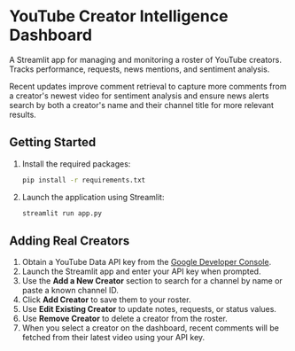 # YouTube Creator Intelligence Dashboard

A Streamlit app for managing and monitoring a roster of YouTube creators. Tracks performance, requests, news mentions, and sentiment analysis.

Recent updates improve comment retrieval to capture more comments from a creator's newest video for sentiment analysis and ensure news alerts search by both a creator's name and their channel title for more relevant results.

## Getting Started

1. Install the required packages:

   ```bash
   pip install -r requirements.txt
   ```

2. Launch the application using Streamlit:

   ```bash
   streamlit run app.py
   ```

## Adding Real Creators

1. Obtain a YouTube Data API key from the [Google Developer Console](https://console.cloud.google.com/).
2. Launch the Streamlit app and enter your API key when prompted.
3. Use the **Add a New Creator** section to search for a channel by name or paste a known channel ID.
4. Click **Add Creator** to save them to your roster.
5. Use **Edit Existing Creator** to update notes, requests, or status values.
6. Use **Remove Creator** to delete a creator from the roster.
7. When you select a creator on the dashboard, recent comments will be fetched from their latest video using your API key.
